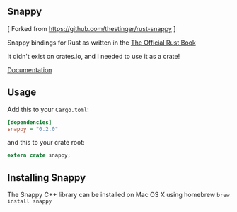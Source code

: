 Snappy
------------

[ Forked from https://github.com/thestinger/rust-snappy ]

Snappy bindings for Rust as written in the [The Official Rust Book](https://doc.rust-lang.org/book/ffi.html)

It didn't exist on crates.io, and I needed to use it as a crate!

[Documentation](https://jeffbelgum.github.io/snappy/snappy/)

Usage
-----

Add this to your `Cargo.toml`:

```ini
[dependencies]
snappy = "0.2.0"
```

and this to your crate root:

```rust
extern crate snappy;
```

Installing Snappy
-----------------

The Snappy C++ library can be installed on Mac OS X using homebrew ```brew
install snappy```
